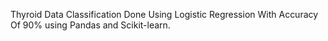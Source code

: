 Thyroid Data Classification Done Using Logistic Regression With Accuracy Of 90% using Pandas and Scikit-learn.
